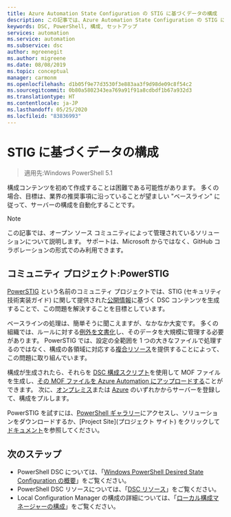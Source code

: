 ```yaml
---
title: Azure Automation State Configuration の STIG に基づくデータの構成
description: この記事では、Azure Automation State Configuration の STIG に基づいてデータを構成する方法について説明します。
keywords: DSC, PowerShell, 構成, セットアップ
services: automation
ms.service: automation
ms.subservice: dsc
author: mgreenegit
ms.author: migreene
ms.date: 08/08/2019
ms.topic: conceptual
manager: carmonm
ms.openlocfilehash: d1b05f9e77d3530f3e883aa3f9d98de09c8f54c2
ms.sourcegitcommit: 0b80a5802343ea769a91f91a8cdbdf1b67a932d3
ms.translationtype: HT
ms.contentlocale: ja-JP
ms.lasthandoff: 05/25/2020
ms.locfileid: "83836993"
---
```

# <a name="configure-data-based-on-stig"></a>STIG に基づくデータの構成

> 適用先:Windows PowerShell 5.1

構成コンテンツを初めて作成することは困難である可能性があります。
多くの場合、目標は、業界の推奨事項に沿っていることが望ましい "ベースライン" に従って、サーバーの構成を自動化することです。

> [!NOTE]
> この記事では、オープン ソース コミュニティによって管理されているソリューションについて説明します。
> サポートは、Microsoft からではなく、GitHub コラボレーションの形式でのみ利用できます。

## <a name="community-project-powerstig"></a>コミュニティ プロジェクト:PowerSTIG

[PowerSTIG](https://github.com/microsoft/powerstig) という名前のコミュニティ プロジェクトでは、STIG (セキュリティ技術実装ガイド) に関して提供された[公開情報](https://public.cyber.mil/stigs/)に基づく DSC コンテンツを生成することで、この問題を解決することを目標としています。

ベースラインの処理は、簡単そうに聞こえますが、なかなか大変です。
多くの組織では、ルールに対する[例外を文書化](https://github.com/microsoft/powerstig#powerstigdata)し、そのデータを大規模に管理する必要があります。
PowerSTIG では、設定の全範囲を 1 つの大きなファイルで処理するのではなく、構成の各領域に対応する[複合リソース](https://github.com/microsoft/powerstig#powerstigdsc)を提供することによって、この問題に取り組んでいます。

構成が生成されたら、それらを [DSC 構成スクリプト](/powershell/scripting/dsc/configurations/configurations)を使用して MOF ファイルを生成し、[その MOF ファイルを Azure Automation にアップロードする](/azure/automation/tutorial-configure-servers-desired-state#create-and-upload-a-configuration-to-azure-automation)ことができます。
次に、[オンプレミス](/azure/automation/automation-dsc-onboarding#onboarding-physicalvirtual-windows-machines-on-premises-or-in-a-cloud-other-than-azure-including-aws-ec2-instances)または [Azure](/azure/automation/automation-dsc-onboarding#onboarding-azure-vms) のいずれかからサーバーを登録して、構成をプルします。

PowerSTIG を試すには、[PowerShell ギャラリー](https://www.powershellgallery.com)にアクセスし、ソリューションをダウンロードするか、[Project Site]\(プロジェクト サイト\) をクリックして[ドキュメント](https://github.com/microsoft/powerstig)を参照してください。

## <a name="next-steps"></a>次のステップ

- PowerShell DSC については、「[Windows PowerShell Desired State Configuration の概要](/powershell/scripting/dsc/overview/overview)」をご覧ください。
- PowerShell DSC リソースについては、「[DSC リソース](/powershell/scripting/dsc/resources/resources)」をご覧ください。
- Local Configuration Manager の構成の詳細については、「[ローカル構成マネージャーの構成](/powershell/scripting/dsc/managing-nodes/metaconfig)」をご覧ください。
